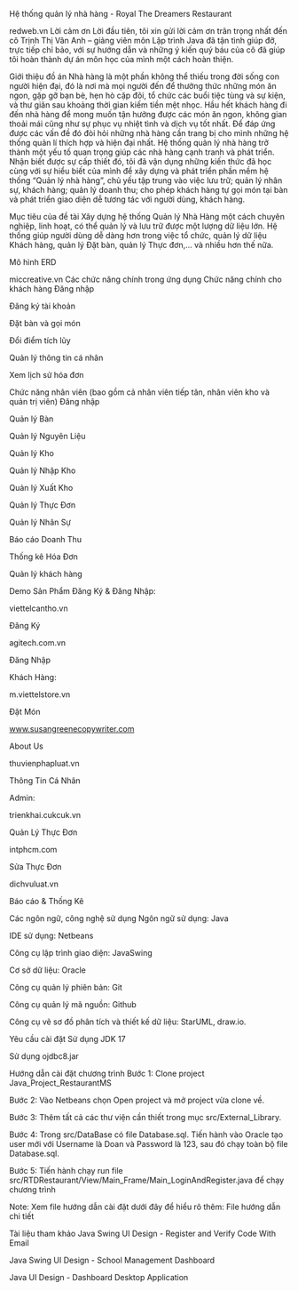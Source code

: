 Hệ thống quản lý nhà hàng - Royal The Dreamers Restaurant


redweb.vn
Lời cảm ơn
Lời đầu tiên, tôi xin gửi lời cảm ơn trân trọng nhất đến cô Trịnh Thị Vân Anh – giảng viên môn Lập trình Java đã tận tình giúp đỡ, trực tiếp chỉ bảo, với sự hướng dẫn và những ý kiến quý báu của cô đã giúp tôi hoàn thành dự án môn học của mình một cách hoàn thiện.

Giới thiệu đồ án
Nhà hàng là một phần không thể thiếu trong đời sống con người hiện đại, đó là nơi mà mọi người đến để thưởng thức những món ăn ngon, gặp gỡ bạn bè, hẹn hò cặp đôi, tổ chức các buổi tiệc tùng và sự kiện, và thư giãn sau khoảng thời gian kiếm tiền mệt nhọc. Hầu hết khách hàng đi đến nhà hàng để mong muốn tận hưởng được các món ăn ngon, không gian thoải mái cũng như sự phục vụ nhiệt tình và dịch vụ tốt nhất. Để đáp ứng được các vấn đề đó đòi hỏi những nhà hàng cần trang bị cho mình những hệ thống quản lí thích hợp và hiện đại nhất. Hệ thống quản lý nhà hàng trở thành một yếu tố quan trọng giúp các nhà hàng cạnh tranh và phát triển. Nhận biết được sự cấp thiết đó, tôi đã vận dụng những kiến thức đã học cùng với sự hiểu biết của mình để xây dựng và phát triển phần mềm hệ thống “Quản lý nhà hàng”, chủ yếu tập trung vào việc lưu trữ; quản lý nhân sự, khách hàng; quản lý doanh thu; cho phép khách hàng tự gọi món tại bàn và phát triển giao diện dễ tương tác với người dùng, khách hàng.

Mục tiêu của đề tài
Xây dựng hệ thống Quản lý Nhà Hàng một cách chuyên nghiệp, linh hoạt, có thể quản lý và lưu trữ được một lượng dữ liệu lớn. Hệ thống giúp người dùng dễ dàng hơn trong việc tổ chức, quản lý dữ liệu Khách hàng, quản lý Đặt bàn, quản lý Thực đơn,… và nhiều hơn thế nữa.

Mô hình ERD


miccreative.vn
Các chức năng chính trong ứng dụng
Chức năng chính cho khách hàng
Đăng nhập

Đăng ký tài khoản

Đặt bàn và gọi món

Đổi điểm tích lũy

Quản lý thông tin cá nhân

Xem lịch sử hóa đơn

Chức năng nhân viên (bao gồm cả nhân viên tiếp tân, nhân viên kho và quản trị viên)
Đăng nhập

Quản lý Bàn

Quản lý Nguyên Liệu

Quản lý Kho

Quản lý Nhập Kho

Quản lý Xuất Kho

Quản lý Thực Đơn

Quản lý Nhân Sự

Báo cáo Doanh Thu

Thống kê Hóa Đơn

Quản lý khách hàng

Demo Sản Phẩm
Đăng Ký & Đăng Nhập:


viettelcantho.vn

Đăng Ký



agitech.com.vn

Đăng Nhập

Khách Hàng:


m.viettelstore.vn

Đặt Món



www.susangreenecopywriter.com

About Us



thuvienphapluat.vn

Thông Tin Cá Nhân

Admin:


trienkhai.cukcuk.vn

Quản Lý Thực Đơn



intphcm.com

Sửa Thực Đơn



dichvuluat.vn

Báo cáo & Thống Kê

Các ngôn ngữ, công nghệ sử dụng
Ngôn ngữ sử dụng: Java

IDE sử dụng: Netbeans

Công cụ lập trình giao diện: JavaSwing

Cơ sở dữ liệu: Oracle

Công cụ quản lý phiên bản: Git

Công cụ quản lý mã nguồn: Github

Công cụ vẽ sơ đồ phân tích và thiết kế dữ liệu: StarUML, draw.io.

Yêu cầu cài đặt
Sử dụng JDK 17

Sử dụng ojdbc8.jar

Hướng dẫn cài đặt chương trình
Bước 1: Clone project Java_Project_RestaurantMS

Bước 2: Vào Netbeans chọn Open project và mở project vừa clone về.

Bước 3: Thêm tất cả các thư viện cần thiết trong mục src/External_Library.

Bước 4: Trong src/DataBase có file Database.sql. Tiến hành vào Oracle tạo user mới với Username là Doan và Password là 123, sau đó chạy toàn bộ file Database.sql.

Bước 5: Tiến hành chạy run file src/RTDRestaurant/View/Main_Frame/Main_LoginAndRegister.java để chạy chương trình

Note: Xem file hướng dẫn cài đặt dưới đây để hiểu rõ thêm: File hướng dẫn chi tiết

Tài liệu tham khảo
Java Swing UI Design - Register and Verify Code With Email

Java Swing UI Design - School Management Dashboard

Java UI Design - Dashboard Desktop Application
